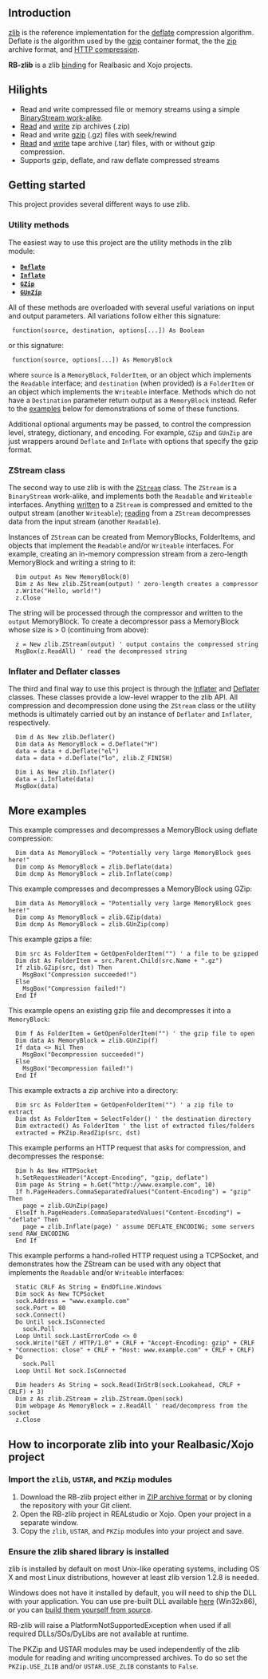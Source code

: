 ## Introduction
[zlib](http://www.zlib.net/) is the reference implementation for the [deflate](https://en.wikipedia.org/wiki/DEFLATE) compression algorithm. Deflate is the algorithm used by the [gzip](https://tools.ietf.org/html/rfc1952) container format, the the [zip](https://pkware.cachefly.net/webdocs/casestudies/APPNOTE.TXT) archive format, and [HTTP compression](https://tools.ietf.org/html/rfc7694).

**RB-zlib** is a zlib [binding](http://en.wikipedia.org/wiki/Language_binding) for Realbasic and Xojo projects.

## Hilights
* Read and write compressed file or memory streams using a simple [BinaryStream work-alike](https://github.com/charonn0/RB-zlib/wiki/zlib.ZStream).
* [Read](https://github.com/charonn0/RB-zlib/wiki/PKZip.ZipReader) and [write](https://github.com/charonn0/RB-zlib/wiki/PKZip.ZipWriter) zip archives (.zip)
* Read and write [gzip](https://github.com/charonn0/RB-zlib/wiki/zlib.GZStream) (.gz) files with seek/rewind
* [Read](https://github.com/charonn0/RB-zlib/wiki/USTAR.TarReader) and [write](https://github.com/charonn0/RB-zlib/wiki/USTAR.TarWriter) tape archive (.tar) files, with or without gzip compression.
* Supports gzip, deflate, and raw deflate compressed streams

## Getting started
This project provides several different ways to use zlib. 

### Utility methods
The easiest way to use this project are the utility methods in the zlib module: 

* [**`Deflate`**](https://github.com/charonn0/RB-zlib/wiki/zlib.Deflate)
* [**`Inflate`**](https://github.com/charonn0/RB-zlib/wiki/zlib.Inflate)
* [**`GZip`**](https://github.com/charonn0/RB-zlib/wiki/zlib.GZip)
* [**`GUnZip`**](https://github.com/charonn0/RB-zlib/wiki/zlib.GUnZip)

All of these methods are overloaded with several useful variations on input and output parameters. All variations follow either this signature:

```vbnet
 function(source, destination, options[...]) As Boolean
```
or this signature:
```vbnet
 function(source, options[...]) As MemoryBlock
```

where `source` is a `MemoryBlock`, `FolderItem`, or an object which implements the `Readable` interface; and `destination` (when provided) is a `FolderItem` or an object which implements the `Writeable` interface. Methods which do not have a `Destination` parameter return output as a `MemoryBlock` instead. Refer to the [examples](https://github.com/charonn0/RB-zlib/wiki#more-examples) below for demonstrations of some of these functions.

Additional optional arguments may be passed, to control the compression level, strategy, dictionary, and encoding. For example, `GZip` and `GUnZip` are just wrappers around `Deflate` and `Inflate` with options that specify the gzip format.

### ZStream class
The second way to use zlib is with the [`ZStream`](https://github.com/charonn0/RB-zlib/wiki/zlib.ZStream) class. The `ZStream` is a `BinaryStream` work-alike, and implements both the `Readable` and `Writeable` interfaces. Anything [written](https://github.com/charonn0/RB-zlib/wiki/zlib.ZStream.Write) to a `ZStream` is compressed and emitted to the output stream (another `Writeable`); [reading](https://github.com/charonn0/RB-zlib/wiki/zlib.ZStream.Read) from a `ZStream` decompresses data from the input stream (another `Readable`).

Instances of `ZStream` can be created from MemoryBlocks, FolderItems, and objects that implement the `Readable` and/or `Writeable` interfaces. For example, creating an in-memory compression stream from a zero-length MemoryBlock and writing a string to it:

```vbnet
  Dim output As New MemoryBlock(0)
  Dim z As New zlib.ZStream(output) ' zero-length creates a compressor
  z.Write("Hello, world!")
  z.Close
```
The string will be processed through the compressor and written to the `output` MemoryBlock. To create a decompressor pass a MemoryBlock whose size is > 0 (continuing from above):

```vbnet
  z = New zlib.ZStream(output) ' output contains the compressed string
  MsgBox(z.ReadAll) ' read the decompressed string
```

### Inflater and Deflater classes
The third and final way to use this project is through the [Inflater](https://github.com/charonn0/RB-zlib/wiki/zlib.Inflater) and [Deflater](https://github.com/charonn0/RB-zlib/wiki/zlib.Deflater) classes. These classes provide a low-level wrapper to the zlib API. All compression and decompression done using the `ZStream` class or the utility methods is ultimately carried out by an instance of `Deflater` and `Inflater`, respectively.

```vbnet
  Dim d As New zlib.Deflater()
  Dim data As MemoryBlock = d.Deflate("H")
  data = data + d.Deflate("el")
  data = data + d.Deflate("lo", zlib.Z_FINISH)
  
  Dim i As New zlib.Inflater()
  data = i.Inflate(data)
  MsgBox(data)
```

## More examples
This example compresses and decompresses a MemoryBlock using deflate compression:
```vbnet
  Dim data As MemoryBlock = "Potentially very large MemoryBlock goes here!"
  Dim comp As MemoryBlock = zlib.Deflate(data)
  Dim dcmp As MemoryBlock = zlib.Inflate(comp)
```

This example compresses and decompresses a MemoryBlock using GZip:
```vbnet
  Dim data As MemoryBlock = "Potentially very large MemoryBlock goes here!"
  Dim comp As MemoryBlock = zlib.GZip(data)
  Dim dcmp As MemoryBlock = zlib.GUnZip(comp)
```

This example gzips a file:

```vbnet
  Dim src As FolderItem = GetOpenFolderItem("") ' a file to be gzipped
  Dim dst As FolderItem = src.Parent.Child(src.Name + ".gz")
  If zlib.GZip(src, dst) Then 
    MsgBox("Compression succeeded!")
  Else
    MsgBox("Compression failed!")
  End If
```

This example opens an existing gzip file and decompresses it into a `MemoryBlock`:
```vbnet
  Dim f As FolderItem = GetOpenFolderItem("") ' the gzip file to open
  Dim data As MemoryBlock = zlib.GUnZip(f)
  If data <> Nil Then
    MsgBox("Decompression succeeded!")
  Else
    MsgBox("Decompression failed!")
  End If
```

This example extracts a zip archive into a directory:
```vbnet
  Dim src As FolderItem = GetOpenFolderItem("") ' a zip file to extract
  Dim dst As FolderItem = SelectFolder() ' the destination directory
  Dim extracted() As FolderItem ' the list of extracted files/folders
  extracted = PKZip.ReadZip(src, dst)
```

This example performs an HTTP request that asks for compression, and decompresses the response:

```vbnet
  Dim h As New HTTPSocket
  h.SetRequestHeader("Accept-Encoding", "gzip, deflate")
  Dim page As String = h.Get("http://www.example.com", 10)
  If h.PageHeaders.CommaSeparatedValues("Content-Encoding") = "gzip" Then
    page = zlib.GUnZip(page)
  ElseIf h.PageHeaders.CommaSeparatedValues("Content-Encoding") = "deflate" Then
    page = zlib.Inflate(page) ' assume DEFLATE_ENCODING; some servers send RAW_ENCODING
  End If
```

This example performs a hand-rolled HTTP request using a TCPSocket, and demonstrates how the ZStream can be used with any object that implements the `Readable` and/or `Writeable` interfaces:

```vbnet
  Static CRLF As String = EndOfLine.Windows
  Dim sock As New TCPSocket
  sock.Address = "www.example.com"
  sock.Port = 80
  sock.Connect()
  Do Until sock.IsConnected
    sock.Poll
  Loop Until sock.LastErrorCode <> 0
  sock.Write("GET / HTTP/1.0" + CRLF + "Accept-Encoding: gzip" + CRLF + "Connection: close" + CRLF + "Host: www.example.com" + CRLF + CRLF)
  Do
    sock.Poll
  Loop Until Not sock.IsConnected
  
  Dim headers As String = sock.Read(InStrB(sock.Lookahead, CRLF + CRLF) + 3)
  Dim z As zlib.ZStream = zlib.ZStream.Open(sock)
  Dim webpage As MemoryBlock = z.ReadAll ' read/decompress from the socket
  z.Close
```

## How to incorporate zlib into your Realbasic/Xojo project
### Import the `zlib`, `USTAR`, and `PKZip` modules
1. Download the RB-zlib project either in [ZIP archive format](https://github.com/charonn0/RB-zlib/archive/master.zip) or by cloning the repository with your Git client.
2. Open the RB-zlib project in REALstudio or Xojo. Open your project in a separate window.
3. Copy the `zlib`, `USTAR`, and `PKZip` modules into your project and save.

### Ensure the zlib shared library is installed
zlib is installed by default on most Unix-like operating systems, including OS X and most Linux distributions, however at least zlib version 1.2.8 is needed.

Windows does not have it installed by default, you will need to ship the DLL with your application. You can use pre-built DLL available [here](http://zlib.net/zlib128-dll.zip) (Win32x86), or you can [build them yourself from source](http://zlib.net/zlib-1.2.8.tar.gz). 

RB-zlib will raise a PlatformNotSupportedException when used if all required DLLs/SOs/DyLibs are not available at runtime. 

The PKZip and USTAR modules may be used independently of the zlib module for reading and writing uncompressed archives. To do so set the `PKZip.USE_ZLIB` and/or `USTAR.USE_ZLIB` constants to `False`.
